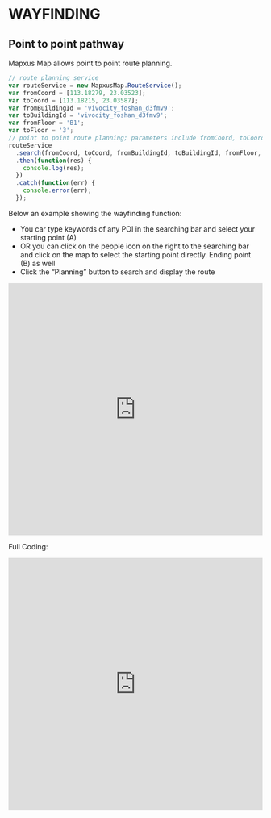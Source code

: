 # WAYFINDING

## Point to point pathway

Mapxus Map allows point to point route planning.

```js
// route planning service
var routeService = new MapxusMap.RouteService();
var fromCoord = [113.18279, 23.03523];
var toCoord = [113.18215, 23.03587];
var fromBuildingId = 'vivocity_foshan_d3fmv9';
var toBuildingId = 'vivocity_foshan_d3fmv9';
var fromFloor = 'B1';
var toFloor = '3';
// point to point route planning; parameters include fromCoord, toCoord, fromBuildingId, toBuildingId, fromFloor, toFloor
routeService
  .search(fromCoord, toCoord, fromBuildingId, toBuildingId, fromFloor, toFloor)
  .then(function(res) {
    console.log(res);
  })
  .catch(function(err) {
    console.error(err);
  });
```

Below an example showing the wayfinding function:

- You car type keywords of any POI in the searching bar and select your starting point (A)
- OR you can click on the people icon on the right to the searching bar and click on the map to select the starting point directly. Ending point (B) as well
- Click the “Planning” button to search and display the route

<iframe src="https://bssww.mapxus.com/routeSearch?header=false&amp;menu=false&amp;code=false" width="100%" height="500px" frameborder="0" scrolling="no"> </iframe>

Full Coding:

<iframe src="https://bssww.mapxus.com/routeSearch?header=false&amp;menu=false&amp;map=false" width="100%" height="500px" frameborder="0" scrolling="no"> </iframe>
